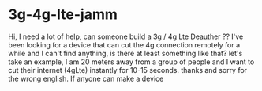 # 3g-4g-lte-jamm
Hi, I need a lot of help, can someone build a 3g / 4g Lte Deauther ?? I've been looking for a device that can cut the 4g connection remotely for a while and I can't find anything, is there at least something like that? let's take an example, I am 20 meters away from a group of people and I want to cut their internet (4gLte) instantly for 10-15 seconds. thanks and sorry for the wrong english. If anyone can make a device

